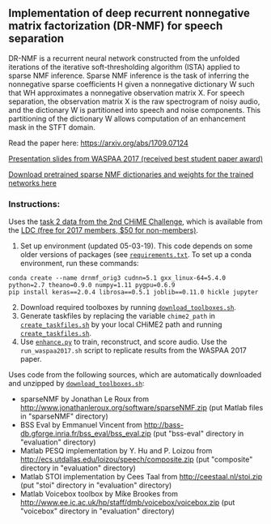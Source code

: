 ## Implementation of deep recurrent nonnegative matrix factorization (DR-NMF) for speech separation

DR-NMF is a recurrent neural network constructed from the unfolded iterations of the iterative soft-thresholding algorithm (ISTA) applied to sparse NMF inference. Sparse NMF inference is the task of inferring the nonnegative sparse coefficients H given a nonnegative dictionary W such that WH approximates a nonnegative observation matrix X. For speech separation, the observation matrix X is the raw spectrogram of noisy audio, and the dictionary W is partitioned into speech and noise components. This partitioning of the dictionary W allows computation of an enhancement mask in the STFT domain.

Read the paper here: https://arxiv.org/abs/1709.07124

[Presentation slides from WASPAA 2017 (received best student paper award)](https://www.dropbox.com/s/mib76xfwepuclwd/waspaa2017_drnmf.pdf?dl=0)

[Download pretrained sparse NMF dictionaries and weights for the trained networks here](https://www.dropbox.com/s/u8bsw5orkw2l73s/pretrained_models.zip?dl=1)

### Instructions:

Uses the [task 2 data from the 2nd CHiME Challenge](http://spandh.dcs.shef.ac.uk/chime_challenge/chime2013/chime2_task2.html), which is available from the [LDC (free for 2017 members, $50 for non-members)](https://catalog.ldc.upenn.edu/LDC2017S10).

1) Set up environment (updated 05-03-19). This code depends on some older versions of packages (see [`requirements.txt`](https://github.com/stwisdom/dr-nmf/blob/master/requirements.txt). To set up a conda environment, run these commands:
```
conda create --name drnmf_orig3 cudnn=5.1 gxx_linux-64=5.4.0 python=2.7 theano=0.9.0 numpy=1.11 pygpu=0.6.9
pip install keras==2.0.4 librosa==0.5.1 joblib==0.11.0 hickle jupyter
```
2) Download required toolboxes by running [`download_toolboxes.sh`](https://github.com/stwisdom/dr-nmf/blob/master/download_toolboxes.sh).
3) Generate taskfiles by replacing the variable `chime2_path` in [`create_taskfiles.sh`](https://github.com/stwisdom/dr-nmf/blob/master/create_taskfiles.sh) by your local CHiME2 path and running [`create_taskfiles.sh`](https://github.com/stwisdom/dr-nmf/blob/master/create_taskfiles.sh).
4) Use [`enhance.py`](https://github.com/stwisdom/dr-nmf/blob/master/enhance.py) to train, reconstruct, and score audio. Use the `run_waspaa2017.sh` script to replicate results from the WASPAA 2017 paper.

Uses code from the following sources, which are automatically downloaded and unzipped by [`download_toolboxes.sh`](https://github.com/stwisdom/dr-nmf/blob/master/download_toolboxes.sh):
- sparseNMF by Jonathan Le Roux from http://www.jonathanleroux.org/software/sparseNMF.zip (put Matlab files in "sparseNMF" directory)
- BSS Eval by Emmanuel Vincent from http://bass-db.gforge.inria.fr/bss_eval/bss_eval.zip (put "bss-eval" directory in "evaluation" directory)
- Matlab PESQ implementation by Y. Hu and P. Loizou from http://ecs.utdallas.edu/loizou/speech/composite.zip (put "composite" directory in "evaluation" directory)
- Matlab STOI implementation by Cees Taal from http://ceestaal.nl/stoi.zip (put "stoi" directory in "evaluation" directory)
- Matlab Voicebox toolbox by Mike Brookes from http://www.ee.ic.ac.uk/hp/staff/dmb/voicebox/voicebox.zip (put "voicebox" directory in "evaluation" directory)
